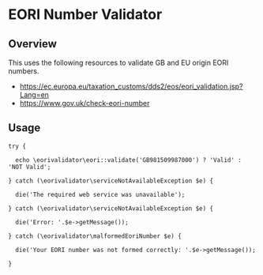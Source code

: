 # EORI Number Validator

## Overview
This uses the following resources to validate GB and EU origin EORI numbers.
* https://ec.europa.eu/taxation_customs/dds2/eos/eori_validation.jsp?Lang=en
* https://www.gov.uk/check-eori-number

## Usage

```
try {
  
  echo \eorivalidator\eori::validate('GB981509987000') ? 'Valid' : 'NOT Valid';

} catch (\eorivalidator\serviceNotAvailableException $e) {
  
  die('The required web service was unavailable');
  
} catch (\eorivalidator\serviceNotAvailableException $e) {
  
  die('Error: '.$e->getMessage());
  
} catch (\eorivalidator\malformedEoriNumber $e) {
  
  die('Your EORI number was not formed correctly: '.$e->getMessage());
  
}
```